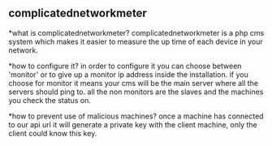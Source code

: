## complicatednetworkmeter

*what is complicatednetworkmeter?
complicatednetworkmeter is a php cms system which makes it easier to measure the up time of each device in your network.

*how to configure it?
in order to configure it you can choose between 'monitor' or to give up a monitor ip address inside the installation.
if you choose for monitor it means your cms will be the main server where all the servers should ping to.
all the non monitors are the slaves and the machines you check the status on.

*how to prevent use of malicious machines?
once a machine has connected to our api url it will generate a private key with the client machine, only the client could know this key.